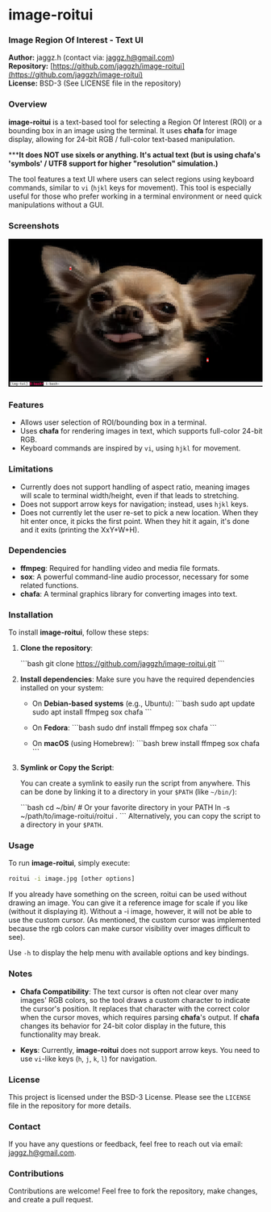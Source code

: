 # image-roitui

### Image Region Of Interest - Text UI

**Author:** jaggz.h (contact via: [jaggz.h@gmail.com](mailto:jaggz.h@gmail.com))  
**Repository:** [https://github.com/jaggzh/image-roitui](https://github.com/jaggzh/image-roitui)  
**License:** BSD-3 (See LICENSE file in the repository)

### Overview

**image-roitui** is a text-based tool for selecting a Region Of Interest (ROI)
or a bounding box in an image using the terminal. It uses **chafa** for image
display, allowing for 24-bit RGB / full-color text-based manipulation.

*****It does NOT use sixels or anything. It's actual text (but is using chafa's 'symbols' / UTF8 support for higher "resolution" simulation.)**

The tool features a text UI where users can select regions using keyboard
commands, similar to `vi` (`hjkl` keys for movement). This tool is especially
useful for those who prefer working in a terminal environment or need quick
manipulations without a GUI.

### Screenshots
![Selection ROI of dog image](screenshots/dog.png)

### Features
- Allows user selection of ROI/bounding box in a terminal.
- Uses **chafa** for rendering images in text, which supports full-color 24-bit RGB.
- Keyboard commands are inspired by `vi`, using `hjkl` for movement.

### Limitations
- Currently does not support handling of aspect ratio, meaning images will scale to terminal width/height, even if that leads to stretching.
- Does not support arrow keys for navigation; instead, uses `hjkl` keys.
- Does not currently let the user re-set to pick a new location. When they hit enter once, it picks the first point. When they hit it again, it's done and it exits (printing the XxY+W+H).

### Dependencies
- **ffmpeg**: Required for handling video and media file formats.
- **sox**: A powerful command-line audio processor, necessary for some related functions.
- **chafa**: A terminal graphics library for converting images into text.

### Installation

To install **image-roitui**, follow these steps:

1. **Clone the repository**:
   
   \```bash
   git clone https://github.com/jaggzh/image-roitui.git
   \```

2. **Install dependencies**:
   Make sure you have the required dependencies installed on your system:
   
   - On **Debian-based systems** (e.g., Ubuntu):
     \```bash
     sudo apt update
     sudo apt install ffmpeg sox chafa
     \```
   
   - On **Fedora**:
     \```bash
     sudo dnf install ffmpeg sox chafa
     \```
   
   - On **macOS** (using Homebrew):
     \```bash
     brew install ffmpeg sox chafa
     \```

3. **Symlink or Copy the Script**:
   
   You can create a symlink to easily run the script from anywhere. This can be done by linking it to a directory in your `$PATH` (like `~/bin/`):
   
   \```bash
   cd ~/bin/  # Or your favorite directory in your PATH
   ln -s ~/path/to/image-roitui/roitui .
   \```
   Alternatively, you can copy the script to a directory in your `$PATH`.

### Usage

To run **image-roitui**, simply execute:

```bash
roitui -i image.jpg [other options]
```

If you already have something on the screen, roitui can be used without
drawing an image. You can give it a reference image for scale if you like
(without it displaying it).  Without a -i image, however, it will not
be able to use the custom cursor. (As mentioned, the custom cursor was
implemented because the rgb colors can make cursor visibility over images
difficult to see).

Use `-h` to display the help menu with available options and key bindings.

### Notes
- **Chafa Compatibility**: The text cursor is often not clear over many images'
  RGB colors, so the tool draws a custom character to indicate the cursor's
  position. It replaces that character with the correct color when the cursor
  moves, which requires parsing **chafa**'s output. If **chafa** changes its
  behavior for 24-bit color display in the future, this functionality may
  break.

- **Keys**: Currently, **image-roitui** does not support arrow keys. You need
  to use `vi`-like keys (`h`, `j`, `k`, `l`) for navigation.

### License

This project is licensed under the BSD-3 License. Please see the `LICENSE` file in the repository for more details.

### Contact
If you have any questions or feedback, feel free to reach out via email: [jaggz.h@gmail.com](mailto:jaggz.h@gmail.com).

### Contributions
Contributions are welcome! Feel free to fork the repository, make changes, and create a pull request.
